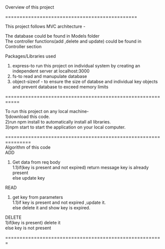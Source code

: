 Overview of this project

==============================================

This project follows MVC architecture -

The database could be found in Models folder  
The controller functions(add ,delete and update) could be found in Controller section 

Packages/Libraries used
1) express-to run this project on individual system by creating an independent server at localhost:3000
2) fs-to read and manupulate database
3) object-sizeof - to ensure the size of databse and individual key objects and prevent database to exceed  memory limits 

===========================================================

To run this project on any local machine-\
1)download this code.\
2)run npm install to automatically install all libraries.\
3)npm start to start the application on your local computer.

===============================================================\
Algorithm of this code\
ADD 
1) Get data from req body \
1.1)if(key is present and not expired) return message key is already present\
else update key

READ
1) get key from parameters\
1.1)if key is present and not expired ,update it.\
 else delete it and show key is expired.

DELETE\
1)if(key is present) delete it\
  else key is not present

=======================================================
